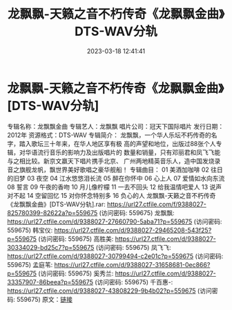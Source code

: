 ﻿---
title: 龙飘飘-天籁之音不朽传奇《龙飘飘金曲》DTS-WAV分轨
date: 2023-03-18 12:41:41
categories: WAV车载音乐、镜像
tags: 华语中文
---
# 龙飘飘-天籁之音不朽传奇《龙飘飘金曲》[DTS-WAV分轨]

专辑名称：龙飘飘金曲
专辑艺人：龙飘飘
唱片公司：冠天下国际唱片
发行日期：2012年
资源格式：DTS-WAV
专辑简介：
龙飘飘，一个华人乐坛不朽传奇的名字，踏入歌坛三十年来，在华人地区享有极
高的声望和地位，出版过88张个人专辑，对华语流行音乐的影响力及出版唱片的
数量和销量，只有邓丽君和凤飞飞能与之相比较。新京文嬴天下唱片携手北京、
广州两地精英音乐人，造中国发烧录音之旗舰龙帆，飘世界美好歌唱之豪华舰船！
专辑曲目：
01 美酒加咖啡
02 往日的旧梦
03 夜空
04 江水悠悠泪长流
05 醉在你怀中
06 心上人
07 爱情如水向东流
08 誓言
09 午夜的香吻
10 月儿像柠檬
11 一去不回头
12 给我温情吧爱人
13 说声对不起
14 空留回忆
15 对你怀念特别多
16 负心的人
龙飘飘-天籁之音不朽传奇《龙飘飘金曲》[DTS-WAV分轨].rar: https://url27.ctfile.com/f/9388027-825780399-82622a?p=559675
(访问密码: 559675)
龙飘飘: https://url27.ctfile.com/d/9388027-27660790-5aba71?p=559675
(访问密码: 559675)
韩宝仪: https://url27.ctfile.com/d/9388027-29465208-543f25?p=559675
(访问密码: 559675)
高胜美: https://url27.ctfile.com/d/9388027-30334029-bd25c7?p=559675
(访问密码: 559675)
凤飞飞: https://url27.ctfile.com/d/9388027-30799494-c2e01c?p=559675
(访问密码: 559675)
孟庭苇: https://url27.ctfile.com/d/9388027-31658681-0ec866?p=559675
(访问密码: 559675)
奚秀兰: https://url27.ctfile.com/d/9388027-33357907-86beea?p=559675
(访问密码: 559675)
千百惠-: https://url27.ctfile.com/d/9388027-43808229-9b4b02?p=559675
(访问密码: 559675)
原文：[链接](https://blog.sina.com.cn/s/blog_1647c7e7601031113.html)